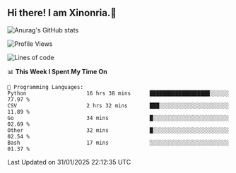 ## Hi there! I am Xinonria.👋

![Anurag's GitHub stats](https://status-git-main-xinonrias-projects-f26540e3.vercel.app/api?username=xinonria&hide=stars,issues)

<!--START_SECTION:waka-->
![Profile Views](http://img.shields.io/badge/Profile%20Views-0-blue)

![Lines of code](https://img.shields.io/badge/From%20Hello%20World%20I%27ve%20Written-966.7%20thousand%20lines%20of%20code-blue)

📊 **This Week I Spent My Time On** 

```text
💬 Programming Languages: 
Python                   16 hrs 38 mins      ███████████████████░░░░░░   77.97 % 
CSV                      2 hrs 32 mins       ███░░░░░░░░░░░░░░░░░░░░░░   11.89 % 
Go                       34 mins             █░░░░░░░░░░░░░░░░░░░░░░░░   02.69 % 
Other                    32 mins             █░░░░░░░░░░░░░░░░░░░░░░░░   02.54 % 
Bash                     17 mins             ░░░░░░░░░░░░░░░░░░░░░░░░░   01.37 % 
```


 Last Updated on 31/01/2025 22:12:35 UTC
<!--END_SECTION:waka-->

<!--
**xinonria/xinonria** is a ✨ _special_ ✨ repository because its `README.md` (this file) appears on your GitHub profile.

Here are some ideas to get you started:

- 🔭 I’m currently working on ...
- 🌱 I’m currently learning ...
- 👯 I’m looking to collaborate on ...
- 🤔 I’m looking for help with ...
- 💬 Ask me about ...
- 📫 How to reach me: ...
- 😄 Pronouns: ...
- ⚡ Fun fact: ...
-->
